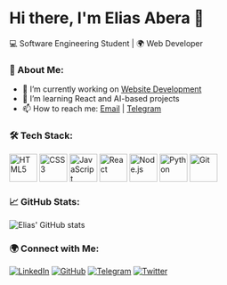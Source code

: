 # Hi there, I'm Elias Abera 👋

💻 Software Engineering Student | 🌍 Web Developer

### 🚀 About Me:
- 🔭 I’m currently working on [Website Development](#)
- 🌱 I’m learning React and AI-based projects
- 📫 How to reach me: [Email](mailto:eliasabera584@gmail.com) | [Telegram](#elaabCode)

### 🛠 Tech Stack:

<p align="left">
  <a href="https://developer.mozilla.org/en-US/docs/Web/HTML"><img src="https://cdn.jsdelivr.net/gh/devicons/devicon/icons/html5/html5-original.svg" height="50" alt="HTML5"/></a>
  <a href="https://developer.mozilla.org/en-US/docs/Web/CSS"><img src="https://cdn.jsdelivr.net/gh/devicons/devicon/icons/css3/css3-original.svg" height="50" alt="CSS3"/></a>
  <a href="https://developer.mozilla.org/en-US/docs/Web/JavaScript"><img src="https://cdn.jsdelivr.net/gh/devicons/devicon/icons/javascript/javascript-original.svg" height="50" alt="JavaScript"/></a>
  <a href="https://reactjs.org/"><img src="https://cdn.jsdelivr.net/gh/devicons/devicon/icons/react/react-original.svg" height="50" alt="React"/></a>
  <a href="https://nodejs.org/"><img src="https://cdn.jsdelivr.net/gh/devicons/devicon/icons/nodejs/nodejs-original.svg" height="50" alt="Node.js"/></a>
  <a href="https://www.python.org/"><img src="https://cdn.jsdelivr.net/gh/devicons/devicon/icons/python/python-original.svg" height="50" alt="Python"/></a>
  <a href="https://git-scm.com/"><img src="https://cdn.jsdelivr.net/gh/devicons/devicon/icons/git/git-original.svg" height="50" alt="Git"/></a>
</p>



### 📈 GitHub Stats:
![Elias' GitHub stats](https://github-readme-stats.vercel.app/api?username=EliasAbera&show_icons=true&theme=radical)
### 🌍 Connect with Me:

[![LinkedIn](https://img.shields.io/badge/LinkedIn-Connect-blue?style=for-the-badge&logo=linkedin)](https://www.linkedin.com/in/elias-abera-656218224/)
[![GitHub](https://img.shields.io/badge/GitHub-Follow-black?style=for-the-badge&logo=github)](https://github.com/EliasAbera)
[![Telegram](https://img.shields.io/badge/Telegram-Message-blue?style=for-the-badge&logo=telegram)](https://t.me/https://t.me/elaabCode)
[![Twitter](https://img.shields.io/badge/Twitter-Follow-blue?style=for-the-badge&logo=twitter)](https://twitter.com/yourusername)









